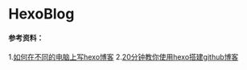 # HexoBlog
#### 参考资料：
1.[如何在不同的电脑上写hexo博客](http://chown-jane-y.coding.me/2017/03/15/%E5%A6%82%E4%BD%95%E5%9C%A8%E4%B8%8D%E5%90%8C%E7%94%B5%E8%84%91%E4%B8%8A%E5%90%8C%E6%97%B6%E5%86%99hexo%E5%8D%9A%E5%AE%A2%EF%BC%9F/)
2.[20分钟教你使用hexo搭建github博客](http://www.jianshu.com/p/e99ed60390a8)
